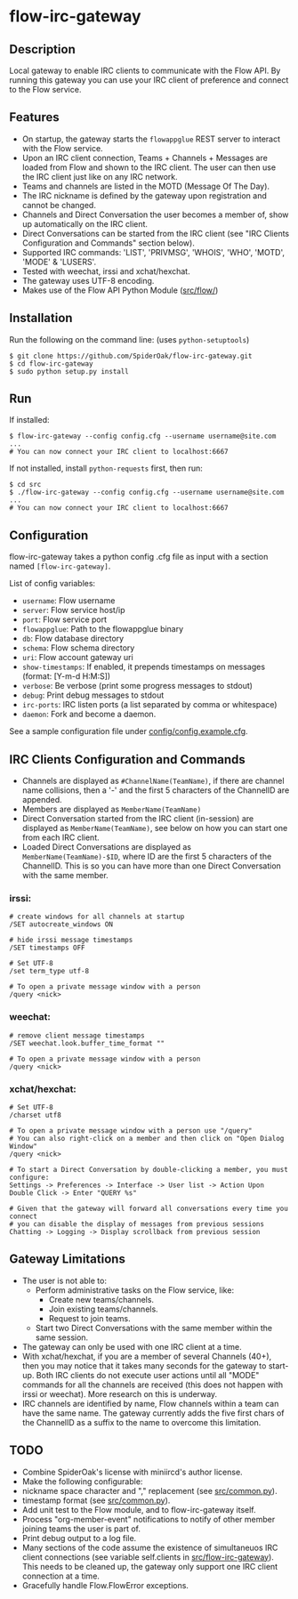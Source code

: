 # flow-irc-gateway

## Description

Local gateway to enable IRC clients to communicate with the Flow API.
By running this gateway you can use your IRC client of preference and connect to the Flow service.

## Features

- On startup, the gateway starts the `flowappglue` REST server to interact with the Flow service.
- Upon an IRC client connection, Teams + Channels + Messages are loaded from Flow and shown to the IRC client.
The user can then use the IRC client just like on any IRC network.
- Teams and channels are listed in the MOTD (Message Of The Day).
- The IRC nickname is defined by the gateway upon registration and cannot be changed.
- Channels and Direct Conversation the user becomes a member of, show up automatically on the IRC client.
- Direct Conversations can be started from the IRC client (see "IRC Clients Configuration and Commands" section below).
- Supported IRC commands: 'LIST', 'PRIVMSG', 'WHOIS', 'WHO', 'MOTD', 'MODE' & 'LUSERS'.
- Tested with weechat, irssi and xchat/hexchat.
- The gateway uses UTF-8 encoding.
- Makes use of the Flow API Python Module ([src/flow/](src/flow/))

## Installation

Run the following on the command line: (uses `python-setuptools`)
```
$ git clone https://github.com/SpiderOak/flow-irc-gateway.git
$ cd flow-irc-gateway
$ sudo python setup.py install
```

## Run

If installed:
```
$ flow-irc-gateway --config config.cfg --username username@site.com
...
# You can now connect your IRC client to localhost:6667
```
If not installed, install `python-requests` first, then run:
```
$ cd src
$ ./flow-irc-gateway --config config.cfg --username username@site.com
...
# You can now connect your IRC client to localhost:6667
```

## Configuration

flow-irc-gateway takes a python config .cfg file as input with a section named `[flow-irc-gateway]`.

List of config variables:
- `username`: Flow username
- `server`: Flow service host/ip
- `port`: Flow service port
- `flowappglue`: Path to the flowappglue binary
- `db`: Flow database directory
- `schema`: Flow schema directory
- `uri`: Flow account gateway uri
- `show-timestamps`: If enabled, it prepends timestamps on messages (format: [Y-m-d H:M:S])
- `verbose`: Be verbose (print some progress messages to stdout)
- `debug`: Print debug messages to stdout
- `irc-ports`: IRC listen ports (a list separated by comma or whitespace)
- `daemon`: Fork and become a daemon.

See a sample configuration file under [config/config.example.cfg](config/config.example.cfg).

## IRC Clients Configuration and Commands

- Channels are displayed as `#ChannelName(TeamName)`, if there are channel name collisions, then a '-' and the first 5 characters of the ChannelID are appended.
- Members are displayed as `MemberName(TeamName)`
- Direct Conversation started from the IRC client (in-session) are displayed as `MemberName(TeamName)`, see below on how you can start one from each IRC client.
- Loaded Direct Conversations are displayed as `MemberName(TeamName)-$ID`, where ID are the first 5 characters of the ChannelID. This is so you can have more than one Direct Conversation with the same member.

### irssi:
```
# create windows for all channels at startup
/SET autocreate_windows ON

# hide irssi message timestamps
/SET timestamps OFF

# Set UTF-8
/set term_type utf-8

# To open a private message window with a person
/query <nick>
```

### weechat:
```
# remove client message timestamps
/SET weechat.look.buffer_time_format ""

# To open a private message window with a person
/query <nick>
```

### xchat/hexchat:
```
# Set UTF-8
/charset utf8

# To open a private message window with a person use "/query"
# You can also right-click on a member and then click on "Open Dialog Window"
/query <nick>

# To start a Direct Conversation by double-clicking a member, you must configure: 
Settings -> Preferences -> Interface -> User list -> Action Upon Double Click -> Enter "QUERY %s"

# Given that the gateway will forward all conversations every time you connect
# you can disable the display of messages from previous sessions
Chatting -> Logging -> Display scrollback from previous session
```

## Gateway Limitations

- The user is not able to:
  - Perform administrative tasks on the Flow service, like:
    - Create new teams/channels.
    - Join existing teams/channels.
    - Request to join teams.
  - Start two Direct Conversations with the same member within the same session.
- The gateway can only be used with one IRC client at a time.
- With xchat/hexchat, if you are a member of several Channels (40+), then you may notice that it takes many seconds 
for the gateway to start-up. Both IRC clients do not execute user actions until all "MODE" commands for all the channels are received (this does not happen with irssi or weechat).
More research on this is underway.
- IRC channels are identified by name, Flow channels within a team can have the same name. 
The gateway currently adds the five first chars of the ChannelID as a suffix to the name to overcome this limitation.

## TODO

- Combine SpiderOak's license with miniircd's author license.
- Make the following configurable:
 - nickname space character and "," replacement (see [src/common.py](src/common.py)).
 - timestamp format (see [src/common.py](src/common.py)).
- Add unit test to the Flow module, and to flow-irc-gateway itself.
- Process "org-member-event" notifications to notify of other member joining teams the user is part of.
- Print debug output to a log file.
- Many sections of the code assume the existence of simultaneuos IRC client connections (see variable self.clients in [src/flow-irc-gateway](src/flow-irc-gateway)). This needs to be cleaned up, the gateway only support one IRC client connection at a time.
- Gracefully handle Flow.FlowError exceptions.

